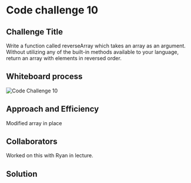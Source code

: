 # Code challenge 10

## Challenge Title

Write a function called reverseArray which takes an array as an argument. Without utilizing any of the built-in methods available to your language, return an array with elements in reversed order.

## Whiteboard process

![Code Challenge 10]()

## Approach and Efficiency

Modified array in place

## Collaborators

Worked on this with Ryan in lecture.

## Solution


